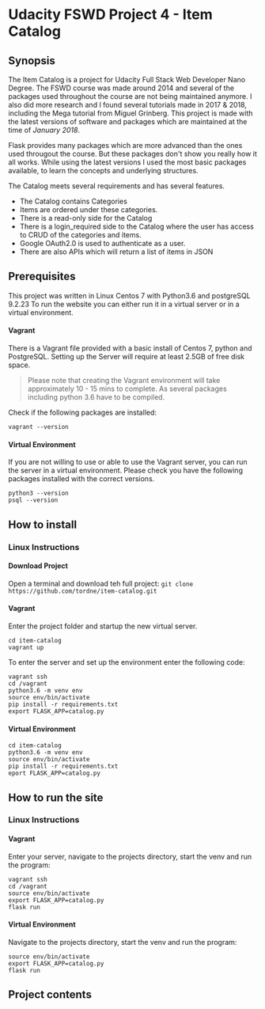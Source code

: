 # Udacity FSWD Project 4 - Item Catalog
## Synopsis
The Item Catalog is a project for Udacity Full Stack Web Developer Nano Degree.
The FSWD course was made around 2014 and several of the packages used throughout the course are not being maintained anymore.
I also did more research and I found several tutorials made in 2017 & 2018, including the Mega tutorial from Miguel Grinberg.
This project is made with the latest versions of software and packages which are maintained at the time of *January 2018*.

Flask provides many packages which are more advanced than the ones used througout the course. But these packages don't show you really how it all works. While using the latest versions I used the most basic packages available, to learn the concepts and underlying structures. 

The Catalog meets several requirements and has several features.
* The Catalog contains Categories
* Items are ordered under these categories.
* There is a read-only side for the Catalog
* There is a login_required side to the Catalog where the user has access to CRUD of the categories and items.
* Google OAuth2.0 is used to authenticate as a user.
* There are also APIs which will return a list of items in JSON

## Prerequisites
This project was written in Linux Centos 7 with Python3.6 and postgreSQL 9.2.23
To run the website you can either run it in a virtual server or in a virtual environment.
#### Vagrant
There is a Vagrant file provided with a basic install of Centos 7, python and PostgreSQL.
Setting up the Server will require at least 2.5GB of free disk space.
> Please note that creating the Vagrant environment will take approximately 10 - 15 mins to complete. As several packages including python 3.6 have to be compiled.

Check if the following packages are installed:
```
vagrant --version
```

#### Virtual Environment
If you are not willing to use or able to use the Vagrant server, you can run the server in a virtual environment. Please check you have the following packages installed with the correct versions.
```
python3 --version
psql --version
```

## How to install
### Linux Instructions
#### Download Project
Open a terminal and download teh full project: `git clone https://github.com/tordne/item-catalog.git`

#### Vagrant
Enter the project folder and startup the new virtual server.
```
cd item-catalog
vagrant up
```
To enter the server and set up the environment enter the following code:
```
vagrant ssh
cd /vagrant
python3.6 -m venv env
source env/bin/activate
pip install -r requirements.txt
export FLASK_APP=catalog.py
```

#### Virtual Environment
```
cd item-catalog
python3.6 -m venv env
source env/bin/activate
pip install -r requirements.txt
eport FLASK_APP=catalog.py
```

## How to run the site
### Linux Instructions
#### Vagrant
Enter your server, navigate to the projects directory, start the venv and run the program:
```
vagrant ssh
cd /vagrant
source env/bin/activate
export FLASK_APP=catalog.py
flask run
```

#### Virtual Environment
Navigate to the projects directory, start the venv and run the program:
```
source env/bin/activate
export FLASK_APP=catalog.py
flask run
```

## Project contents
